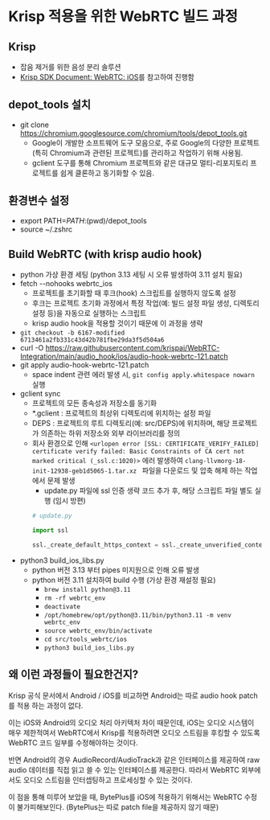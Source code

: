 # Krisp 적용을 위한 WebRTC 빌드 과정

## Krisp
- 잡음 제거를 위한 음성 분리 솔루션
- [Krisp SDK Document: WebRTC: iOS](https://sdk-docs.krisp.ai/docs/webrtc-ios)를 참고하여 진행함

## depot_tools 설치
- git clone https://chromium.googlesource.com/chromium/tools/depot_tools.git
	* Google이 개발한 소프트웨어 도구 모음으로, 주로 Google의 다양한 프로젝트(특히 Chromium과 관련된 프로젝트)를 관리하고 작업하기 위해 사용됨.
	* gclient 도구를 통해 Chromium 프로젝트와 같은 대규모 멀티-리포지토리 프로젝트를 쉽게 클론하고 동기화할 수 있음.

## 환경변수 설정
- export PATH=$PATH:$(pwd)/depot_tools
- source ~/.zshrc

## Build WebRTC (with krisp audio hook)
- python 가상 환경 세팅 (python 3.13 세팅 시 오류 발생하여 3.11 설치 필요)
- fetch --nohooks webrtc_ios
	* 프로젝트를 초기화할 때 후크(hook) 스크립트를 실행하지 않도록 설정
	* 후크는 프로젝트 초기화 과정에서 특정 작업(예: 빌드 설정 파일 생성, 디렉토리 설정 등)을 자동으로 실행하는 스크립트
	* krisp audio hook을 적용할 것이기 때문에 이 과정을 생략
- `git checkout -b 6167-modified 6713461a2fb331c43d42b781fbe29da3f5d504a6`
- curl -O https://raw.githubusercontent.com/krispai/WebRTC-Integration/main/audio_hook/ios/audio-hook-webrtc-121.patch
- git apply audio-hook-webrtc-121.patch
	* space indent 관련 에러 발생 시, `git config apply.whitespace nowarn` 실행 
- gclient sync
  - 프로젝트의 모든 종속성과 저장소를 동기화
  - *.gclient : 프로젝트의 최상위 디렉토리에 위치하는 설정 파일
  - DEPS : 프로젝트의 루트 디렉토리(예: src/DEPS)에 위치하며, 해당 프로젝트가 의존하는 하위 저장소와 외부 라이브러리를 정의
  - 회사 환경으로 인해 `<urlopen error [SSL: CERTIFICATE_VERIFY_FAILED] certificate verify failed: Basic Constraints of CA cert not marked critical (_ssl.c:1020)>` 에러 발생하여 `clang-llvmorg-18-init-12938-geb1d5065-1.tar.xz ` 파일을 다운로드 및 압축 해제 하는 작업에서 문제 발생
	- update.py 파일에 ssl 인증 생략 코드 추가 후, 해당 스크립트 파일 별도 실행 (임시 방편)
	```python
	# update.py
  	
	import ssl

  	ssl._create_default_https_context = ssl._create_unverified_context
	```
- python3 build_ios_libs.py
	- python 버전 3.13 부터 pipes 미지원으로 인해 오류 발생
	- python 버전 3.11 설치하여 build 수행 (가상 환경 재설정 필요)
		- `brew install python@3.11`
		- `rm -rf webrtc_env`
		- `deactivate`
		- `/opt/homebrew/opt/python@3.11/bin/python3.11 -m venv webrtc_env`
		- `source webrtc_env/bin/activate`
		- `cd src/tools_webrtc/ios`
		- `python3 build_ios_libs.py`


## 왜 이런 과정들이 필요한건지?
Krisp 공식 문서에서 Android / iOS를 비교하면 Android는 따로 audio hook patch를 적용 하는 과정이 없다. 

이는 iOS와 Android의 오디오 처리 아키텍처 차이 때문인데, iOS는 오디오 시스템이 매우 제한적여서 WebRTC에서 Krisp를 적용하려면 오디오 스트림을 후킹할 수 있도록 WebRTC 코드 일부를 수정해야하는 것이다.

반면 Android의 경우 AudioRecord/AudioTrack과 같은 인터페이스를 제공하여 raw audio 데이터를 직접 읽고 쓸 수 있는 인터페이스를 제공한다. 따라서 WebRTC 외부에서도 오디오 스트림을 인터셉팅하고 프로세싱할 수 있는 것이다.

이 점을 통해 미루어 보았을 때, BytePlus를 iOS에 적용하기 위해서는 WebRTC 수정이 불가피해보인다. (BytePlus는 따로 patch file을 제공하지 않기 때문)